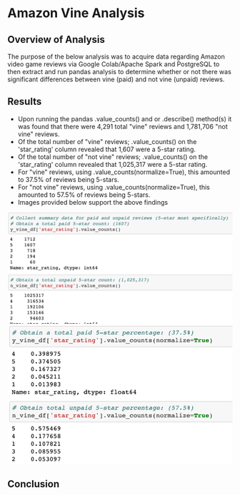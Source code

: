 # Amazon Vine Analysis

## Overview of Analysis

The purpose of the below analysis was to acquire data regarding Amazon video game reviews via Google Colab/Apache Spark and PostgreSQL to then extract and run pandas analysis to determine whether or not there was significant differences between vine (paid) and not vine (unpaid) reviews.

## Results

 - Upon running the pandas .value_counts() and or .describe() method(s) it was found that there were 4,291 total "vine" reviews and 1,781,706 "not vine" reviews.
 - Of the total number of "vine" reviews; .value_counts() on the 'star_rating' column revealed that 1,607 were a 5-star rating.
 - Of the total number of "not vine" reviews; .value_counts() on the 'star_rating' column revealed that 1,025,317 were a 5-star rating.
 - For "vine" reviews, using .value_counts(normalize=True), this amounted to 37.5% of reviews being 5-stars.
 - For "not vine" reviews, using .value_counts(normalize=True), this amounted to 57.5% of reviews being 5-stars.
 - Images provided below support the above findings
 
 ![](https://github.com/treywehr1/Amazon_Vine_Analysis/blob/main/resources/total_counts.png)
 ![](https://github.com/treywehr1/Amazon_Vine_Analysis/blob/main/resources/total_percentages.png)
 
 ## Conclusion
